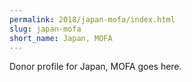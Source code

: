 ```yaml
---
permalink: 2018/japan-mofa/index.html
slug: japan-mofa
short_name: Japan, MOFA
---
```


Donor profile for Japan, MOFA goes here.
